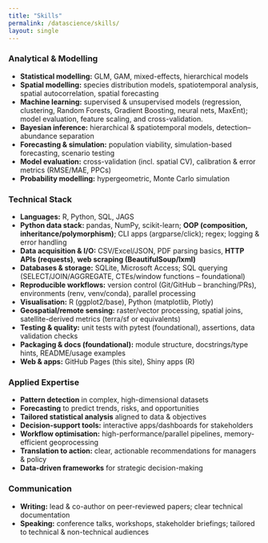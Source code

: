 ```yaml
---
title: "Skills"
permalink: /datascience/skills/
layout: single
---
```


### Analytical & Modelling
- **Statistical modelling:** GLM, GAM, mixed-effects, hierarchical models
- **Spatial modelling:** species distribution models, spatiotemporal analysis, spatial autocorrelation, spatial forecasting
- **Machine learning:** supervised & unsupervised models (regression, clustering, Random Forests, Gradient Boosting, neural nets, MaxEnt); model evaluation, feature scaling, and cross-validation.
- **Bayesian inference:** hierarchical & spatiotemporal models, detection–abundance separation
- **Forecasting & simulation:** population viability, simulation-based forecasting, scenario testing
- **Model evaluation:** cross-validation (incl. spatial CV), calibration & error metrics (RMSE/MAE, PPCs)
- **Probability modelling:** hypergeometric, Monte Carlo simulation

### Technical Stack
- **Languages:** R, Python, SQL, JAGS
- **Python data stack:** pandas, NumPy, scikit-learn; **OOP (composition, inheritance/polymorphism)**; CLI apps (argparse/click); regex; logging & error handling
- **Data acquisition & I/O:** CSV/Excel/JSON, PDF parsing basics, **HTTP APIs (requests)**, **web scraping (BeautifulSoup/lxml)**
- **Databases & storage:** SQLite, Microsoft Access; SQL querying (SELECT/JOIN/AGGREGATE, CTEs/window functions – foundational)
- **Reproducible workflows:** version control (Git/GitHub – branching/PRs), environments (renv, venv/conda), parallel processing
- **Visualisation:** R (ggplot2/base), Python (matplotlib, Plotly)
- **Geospatial/remote sensing:** raster/vector processing, spatial joins, satellite-derived metrics (terra/sf or equivalents)
- **Testing & quality:** unit tests with pytest (foundational), assertions, data validation checks
- **Packaging & docs (foundational):** module structure, docstrings/type hints, README/usage examples
- **Web & apps:** GitHub Pages (this site), Shiny apps (R)

### Applied Expertise
- **Pattern detection** in complex, high-dimensional datasets
- **Forecasting** to predict trends, risks, and opportunities
- **Tailored statistical analysis** aligned to data & objectives
- **Decision-support tools:** interactive apps/dashboards for stakeholders
- **Workflow optimisation:** high-performance/parallel pipelines, memory-efficient geoprocessing
- **Translation to action:** clear, actionable recommendations for managers & policy
- **Data-driven frameworks** for strategic decision-making

### Communication
- **Writing:** lead & co-author on peer-reviewed papers; clear technical documentation
- **Speaking:** conference talks, workshops, stakeholder briefings; tailored to technical & non-technical audiences
